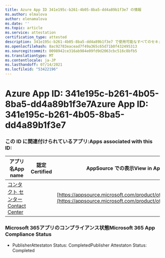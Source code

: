 ```yaml
---
title: Azure App ID 341e195c-b261-4b05-8ba5-dd4a89b1f3e7 の情報
ms.author: elmalova
author: elenamalova
ms.date: ''
ms.topic: article
ms.service: attestation
certification_type: attested
description: 341e195c-b261-4b05-8ba5-dd4a89b1f3e7 で使用可能なすべてのセキュリティおよびコンプライアンス情報。
ms.openlocfilehash: 8ac92783eacead7f49a365c65d71b0f432495313
ms.sourcegitcommit: 0098942ce316ab984e09fd9d2063cbc516c8bfb5
ms.translationtype: MT
ms.contentlocale: ja-JP
ms.lasthandoff: 07/14/2021
ms.locfileid: "53422196"
---
```

# <a name="azure-app-id-341e195c-b261-4b05-8ba5-dd4a89b1f3e7"></a><span data-ttu-id="6724b-103">Azure App ID: 341e195c-b261-4b05-8ba5-dd4a89b1f3e7</span><span class="sxs-lookup"><span data-stu-id="6724b-103">Azure App ID: 341e195c-b261-4b05-8ba5-dd4a89b1f3e7</span></span>


### <a name="apps-associated-with-this-id"></a><span data-ttu-id="6724b-104">この ID に関連付けられているアプリ:</span><span class="sxs-lookup"><span data-stu-id="6724b-104">Apps associated with this ID:</span></span>
| <span data-ttu-id="6724b-105">**アプリ名**</span><span class="sxs-lookup"><span data-stu-id="6724b-105">**App name**</span></span> | <span data-ttu-id="6724b-106">**認定**</span><span class="sxs-lookup"><span data-stu-id="6724b-106">**Certified**</span></span> | <span data-ttu-id="6724b-107">**AppSource での表示**</span><span class="sxs-lookup"><span data-stu-id="6724b-107">**View in AppSource**</span></span> |
|-|-|-|
| [<span data-ttu-id="6724b-108">コンタクト センター</span><span class="sxs-lookup"><span data-stu-id="6724b-108">Contact Center</span></span>](https://docs.microsoft.com/en-us/microsoft-365-app-certification/forward/WA200001428) |  | [https://appsource.microsoft.com/product/office/WA200001428](https://appsource.microsoft.com/product/office/WA200001428) |

### <a name="microsoft-365-app-compliance-status"></a><span data-ttu-id="6724b-109">Microsoft 365アプリのコンプライアンス状態</span><span class="sxs-lookup"><span data-stu-id="6724b-109">Microsoft 365 App Compliance Status</span></span>
- <span data-ttu-id="6724b-110">PublisherAttestaton Status: Completed</span><span class="sxs-lookup"><span data-stu-id="6724b-110">Publisher Attestaton Status: Completed</span></span>
